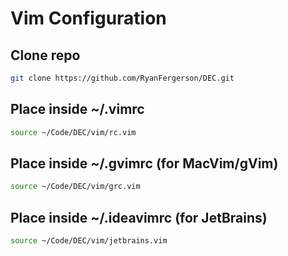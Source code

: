 # Vim Configuration

## Clone repo
``` sh
git clone https://github.com/RyanFergerson/DEC.git
```
## Place inside ~/.vimrc
``` sh
source ~/Code/DEC/vim/rc.vim
```
## Place inside ~/.gvimrc (for MacVim/gVim)
``` sh
source ~/Code/DEC/vim/grc.vim
```
## Place inside ~/.ideavimrc (for JetBrains)
``` sh
source ~/Code/DEC/vim/jetbrains.vim
```
